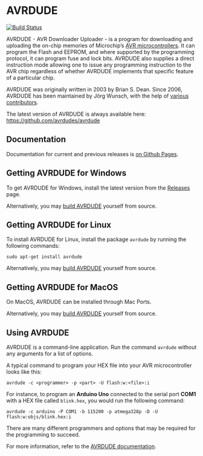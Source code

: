 # AVRDUDE

[![Build Status](https://github.com/avrdudes/avrdude/actions/workflows/build.yml/badge.svg)](https://github.com/avrdudes/avrdude/actions/workflows/build.yml)

AVRDUDE - AVR Downloader Uploader - is a program for downloading and uploading
the on-chip memories of Microchip’s [AVR microcontrollers](https://en.wikipedia.org/wiki/AVR_microcontrollers).
It can program the Flash and EEPROM, and where supported by the programming
protocol, it can program fuse and lock bits.
AVRDUDE also supplies a direct instruction mode allowing one to issue any
programming instruction to the AVR chip regardless of whether AVRDUDE
implements that specific feature of a particular chip.

AVRDUDE was originally written in 2003 by Brian S. Dean. Since 2006, AVRDUDE has been maintained by Jörg Wunsch,
with the help of [various contributors](./AUTHORS).

The latest version of AVRDUDE is always available here:\
<https://github.com/avrdudes/avrdude>

## Documentation

Documentation for current and previous releases is [on Github Pages](https://avrdudes.github.io/avrdude/).

## Getting AVRDUDE for Windows

To get AVRDUDE for Windows, install the latest version from the [Releases](http://download.savannah.gnu.org/releases/avrdude/) page.

Alternatively, you may [build AVRDUDE](https://github.com/avrdudes/avrdude/wiki) yourself from source.

## Getting AVRDUDE for Linux

To install AVRDUDE for Linux, install the package `avrdude` by running the following commands:

```console
sudo apt-get install avrdude
```

Alternatively, you may [build AVRDUDE](https://github.com/avrdudes/avrdude/wiki) yourself from source.

## Getting AVRDUDE for MacOS

On MacOS, AVRDUDE can be installed through Mac Ports.

Alternatively, you may [build AVRDUDE](https://github.com/avrdudes/avrdude/wiki) yourself from source.

## Using AVRDUDE

AVRDUDE is a command-line application. Run the command `avrdude` without any arguments for a list of options.

A typical command to program your HEX file into your AVR microcontroller looks like this:

```console
avrdude -c <programmer> -p <part> -U flash:w:<file>:i
```

For instance, to program an **Arduino Uno** connected to the serial port **COM1** with a HEX file called `blink.hex`,
you would run the following command:

```console
avrdude -c arduino -P COM1 -b 115200 -p atmega328p -D -U flash:w:objs/blink.hex:i
```

There are many different programmers and options that may be required for the programming to succeed.

For more information, refer to the [AVRDUDE documentation](https://avrdudes.github.io/avrdude/).
